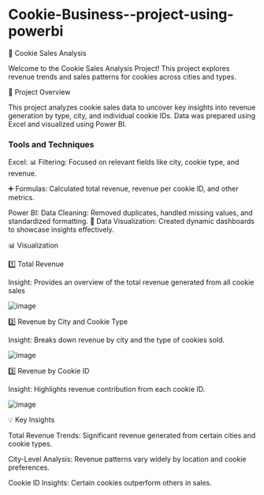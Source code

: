 # Cookie-Business--project-using-powerbi

🍪  Cookie Sales Analysis

Welcome to the Cookie Sales Analysis Project! This project explores revenue trends and sales patterns for cookies across cities and types. 

🚀 Project Overview

This project analyzes cookie sales data to uncover key insights into revenue generation by type, city, and individual cookie IDs. Data was prepared using Excel and visualized using Power BI.

### Tools and Techniques

Excel:
📊 Filtering: Focused on relevant fields like city, cookie type, and revenue.

➕ Formulas: Calculated total revenue, revenue per cookie ID, and other metrics.

Power BI:
Data Cleaning: Removed duplicates, handled missing values, and standardized formatting.
🔄 Data Visualization: Created dynamic dashboards to showcase insights effectively.


📊 Visualization 

1️⃣ Total Revenue

Insight: Provides an overview of the total revenue generated from all cookie sales

![image](https://github.com/user-attachments/assets/5d9dd3b3-f06b-40ff-8fcd-9120fa94223a)


2️⃣ Revenue by City and Cookie Type

Insight: Breaks down revenue by city and the type of cookies sold.


![image](https://github.com/user-attachments/assets/f5bd3d15-9ed8-438f-9609-3fbb3745f764)

3️⃣  Revenue by Cookie ID

Insight: Highlights revenue contribution from each cookie ID.

![image](https://github.com/user-attachments/assets/b1c154e0-4698-43bf-8830-115cdb4393d9)



💡 Key Insights

Total Revenue Trends: Significant revenue generated from certain cities and cookie types.

City-Level Analysis: Revenue patterns vary widely by location and cookie preferences.

Cookie ID Insights: Certain cookies outperform others in sales.
